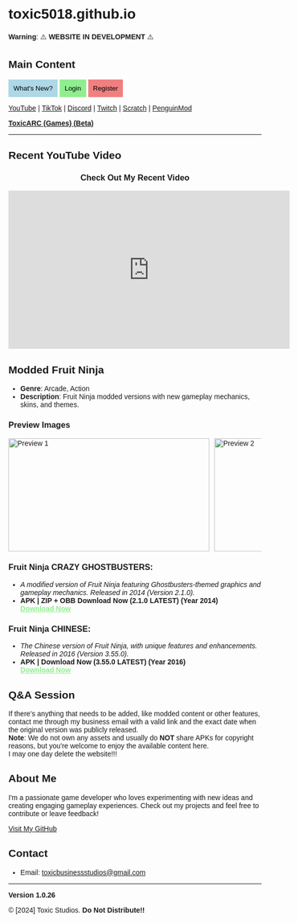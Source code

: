 # toxic5018.github.io

**Warning**: ⚠️ **WEBSITE IN DEVELOPMENT** ⚠️

## Main Content
<div style="display: flex; justify-content: space-between;">

  <!-- Left Side: What's New? -->
  <div style="width: 70%;">
    <button onclick="document.getElementById('whatsNewModal').style.display='block'" style="font-family: Arial, sans-serif; padding: 10px; background-color: lightblue; border: none; cursor: pointer;">What's New?</button>
    <button onclick="document.getElementById('loginModal').style.display='block'" style="font-family: Arial, sans-serif; padding: 10px; background-color: lightgreen; border: none; cursor: pointer;">Login</button>
    <button onclick="document.getElementById('registerModal').style.display='block'" style="font-family: Arial, sans-serif; padding: 10px; background-color: lightcoral; border: none; cursor: pointer;">Register</button>
  </div>

</div>

<!-- Social Media Links Below -->
[YouTube](https://www.youtube.com/playlist?list=PLd5gJYrm0hoCmzNHopuUjmZktYtvLd4qy) | [TikTok](https://www.tiktok.com/@toxic5018yt) | [Discord](https://discord.gg/5PQ68Sgqav) | [Twitch](https://www.twitch.tv/toxic5018) | [Scratch](https://scratch.mit.edu/users/JavaStudiosGaming/) | [PenguinMod](https://penguinmod.com/profile?user=toxic5018)

**[ToxicARC (Games) (Beta)](https://fusion-studios.itch.io/)**

---

## Recent YouTube Video
<div style="text-align: center;">
  <h3>Check Out My Recent Video</h3>
  <iframe width="560" height="315" src="https://www.youtube.com/embed?listType=playlist&list=PLd5gJYrm0hoCmzNHopuUjmZktYtvLd4qy&autoplay=1" frameborder="0" allow="accelerometer; autoplay; encrypted-media; gyroscope; picture-in-picture" allowfullscreen></iframe>
</div>

## Modded Fruit Ninja
- **Genre**: Arcade, Action  
- **Description**: Fruit Ninja modded versions with new gameplay mechanics, skins, and themes.

### Preview Images
<div style="display: flex; overflow-x: scroll;">
  <img src="https://play-lh.googleusercontent.com/V9WnBLaWFXUSTVXvAYsXTsZWTEFPgiGE82dpuFKXpXePXxddHo2NHNlaeL4DN0Jdyq8=w526-h296-rw" alt="Preview 1" width="400" height="225" style="margin-right: 10px;"/>
  <img src="https://play-lh.googleusercontent.com/s_tPMlpmk_9vzX3523Lk4ttR_IeQGqxOrkKVqLJtexX6EKTlWt1YLW8i18DHormKmg=w526-h296-rw" alt="Preview 2" width="400" height="225" style="margin-right: 10px;"/>
  <img src="https://play-lh.googleusercontent.com/dc31RwBORfwWBbMTgQinBROdMcsGUGPqRxlJI1RF1irAjR2x45TqQtJdqFqbDVX7rR8=w526-h296-rw" alt="Preview 3" width="400" height="225" style="margin-right: 10px;"/>
  <img src="https://play-lh.googleusercontent.com/R5kUH26mDQWD3Tj3UorhtibsDq7Qipa6LVqUsGb58pqCL_FnXxWF9yyfxFQ0fxpb5G9q=w526-h296-rw" alt="Preview 4" width="400" height="225" style="margin-right: 10px;"/>
</div>

### Fruit Ninja CRAZY GHOSTBUSTERS:
- *A modified version of Fruit Ninja featuring Ghostbusters-themed graphics and gameplay mechanics. Released in 2014 (Version 2.1.0).*  
- **APK | ZIP + OBB Download Now (2.1.0 LATEST) (Year 2014)**  
  <a href="https://www.mediafire.com/file/p281pfhcgdipw8n/Fruit_Ninja_Ghostbusters_Mod_By_Superstrongtaner_%2528Revised%2529.zip/file" target="_blank" style="font-family: Arial, sans-serif; font-weight: bold; color: lightgreen;">Download Now</a>

### Fruit Ninja CHINESE:
- *The Chinese version of Fruit Ninja, with unique features and enhancements. Released in 2016 (Version 3.55.0).*  
- **APK | Download Now (3.55.0 LATEST) (Year 2016)**  
  <a href="https://www.mediafire.com/file/gqi330uzno5ka0d/Fruit_Ninja_Chinese_%2528Revised%2529.apk/file" target="_blank" style="font-family: Arial, sans-serif; font-weight: bold; color: lightgreen;">Download Now</a>

## Q&A Session
If there’s anything that needs to be added, like modded content or other features, contact me through my business email with a valid link and the exact date when the original version was publicly released.  
**Note**: We do not own any assets and usually do **NOT** share APKs for copyright reasons, but you’re welcome to enjoy the available content here.  
I may one day delete the website!!!

## About Me
I'm a passionate game developer who loves experimenting with new ideas and creating engaging gameplay experiences. Check out my projects and feel free to contribute or leave feedback!

[Visit My GitHub](https://github.com/toxic5018)

## Contact
- Email: [toxicbusinessstudios@gmail.com](mailto:toxicbusinessstudios@gmail.com)

---

**Version 1.0.26**

© [2024] Toxic Studios. **Do Not Distribute!!**

<!-- AdSense Script for Ads -->
<script async src="https://pagead2.googlesyndication.com/pagead/js/adsbygoogle.js?client=ca-pub-2851265996786440" crossorigin="anonymous"></script>
<!-- ad_display0 -->
<ins class="adsbygoogle"
     style="display:block"
     data-ad-client="ca-pub-2851265996786440"
     data-ad-slot="8926450639"
     data-ad-format="auto"
     data-full-width-responsive="true"></ins>
<script>
     (adsbygoogle = window.adsbygoogle || []).push({});
</script>

<!-- Theme Script: Detect System Theme (Dark/Light Mode) -->
<script>
  const prefersDarkScheme = window.matchMedia("(prefers-color-scheme: dark)");
  const body = document.body;
  const modal = document.getElementById('whatsNewModal');
  const modalContent = document.querySelector('.modal-content');

  // Function to update the background based on the system theme
  function updateTheme() {
    if (prefersDarkScheme.matches) {
      body.style.backgroundColor = "#121212"; // Dark background
      body.style.color = "#fff"; // Light text color
      modalContent.style.backgroundColor = "#333"; // Dark modal background
    } else {
      body.style.backgroundColor = "#ffffff"; // Light background
      body.style.color = "#000"; // Dark text color
      modalContent.style.backgroundColor = "#fefefe"; // Light modal background
    }
  }

  // Apply the theme on page load
  updateTheme();

  // Listen for changes in system theme preference
  prefersDarkScheme.addEventListener("change", updateTheme);
</script>

<!-- Font Link for 'Sen' -->
<link href="https://fonts.googleapis.com/css2?family=Sen:wght@400;600&display=swap" rel="stylesheet">

<!-- CSS Style for Sen Font -->
<style>
  body {
    font-family: 'Sen', sans-serif;
  }

  /* Apply Arial font to download links */
  a {
    font-family: Arial, sans-serif;
  }

  /* Modal Style */
  #whatsNewModal, #loginModal, #registerModal, #redirectModal {
    display: none;
    position: fixed;
    z-index: 1;
    left: 0;
    top: 0;
    width: 100%;
    height: 100%;
    background-color: rgba(0, 0, 0, 0.4);
    padding-top: 60px;
  }

  /* Modal Content */
  .modal-content {
    margin: 5% auto;
    padding: 20px;
    border: 1px solid #888;
    width: 80%;
    max-width: 500px;
    background-color: lightgray;
    color: black;
  }

  /* Close Button */
  .close {
    color: #aaa;
    float: right;
    font-size: 28px;
    font-weight: bold;
  }

  .close:hover,
  .close:focus {
    color: black;
    text-decoration: none;
    cursor: pointer;
  }

  /* Toast Notification Style */
  .toast {
    position: fixed;
    bottom: 20px;
    left: 50%;
    transform: translateX(-50%);
    background-color: lightgray;
    color: black;
    padding: 10px;
    border-radius: 5px;
    display: none;
  }
</style>

<!-- Modal for What's New -->
<div id="whatsNewModal">
  <div class="modal-content">
    <span class="close" onclick="document.getElementById('whatsNewModal').style.display='none'">&times;</span>
    <h2>What's New?</h2>
    <p><strong>Version: 1.026</strong></p>
    <p><strong>- Major Updates:</strong></p>
    <ul>
      <li>Fixed bugs in the website functionality</li>
      <li>Minor improvements for better performance</li>
    </ul>
  </div>
</div>

<!-- Modal for Login -->
<div id="loginModal">
  <div class="modal-content">
    <span class="close" onclick="document.getElementById('loginModal').style.display='none'">&times;</span>
    <h2>Login</h2>
    <input type="email" id="email" placeholder="Email" style="width: 100%; padding: 10px; margin: 5px 0;">
    <input type="password" id="password" placeholder="Password" style="width: 100%; padding: 10px; margin: 5px 0;">
    <button onclick="login()" style="padding: 10px; width: 100%; background-color: lightblue; border: none;">Login</button>
  </div>
</div>

<!-- Modal for Register -->
<div id="registerModal">
  <div class="modal-content">
    <span class="close" onclick="document.getElementById('registerModal').style.display='none'">&times;</span>
    <h2>Registration Page Coming Soon!</h2>
  </div>
</div>

<!-- Modal for Redirect -->
<div id="redirectModal">
  <div class="modal-content">
    <span class="close" onclick="document.getElementById('redirectModal').style.display='none'">&times;</span>
    <h2>You will be redirected to <span id="redirectLink"></span> in a new tab, are you sure?</h2>
    <button onclick="continueRedirect()" style="background-color: lightgreen; padding: 10px;">Continue</button>
    <button onclick="document.getElementById('redirectModal').style.display='none'" style="background-color: lightcoral; padding: 10px;">Cancel</button>
  </div>
</div>

<!-- Toast Notification -->
<div id="toast" class="toast">Login and/or Password is incorrect</div>

<script>
  function login() {
    const email = document.getElementById('email').value;
    const password = document.getElementById('password').value;
    
    if (email === 'test@example.com' && password === 'password123') {
      alert('Login successful');
      document.getElementById('loginModal').style.display = 'none';
    } else {
      const toast = document.getElementById('toast');
      toast.style.display = 'block';
      setTimeout(() => toast.style.display = 'none', 2500);
    }
  }

  function continueRedirect() {
    const link = document.getElementById('redirectLink').innerText;
    window.open(link, '_blank');
    document.getElementById('redirectModal').style.display = 'none';
  }

  function redirect(link) {
    document.getElementById('redirectLink').innerText = link;
    document.getElementById('redirectModal').style.display = 'block';
  }
</script>
